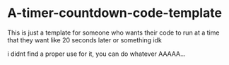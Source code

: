 # A-timer-countdown-code-template
This is just a template for someone who wants their code to run at a time that they want like 20 seconds later or something idk

i didnt find a proper use for it, you can do whatever AAAAA...
